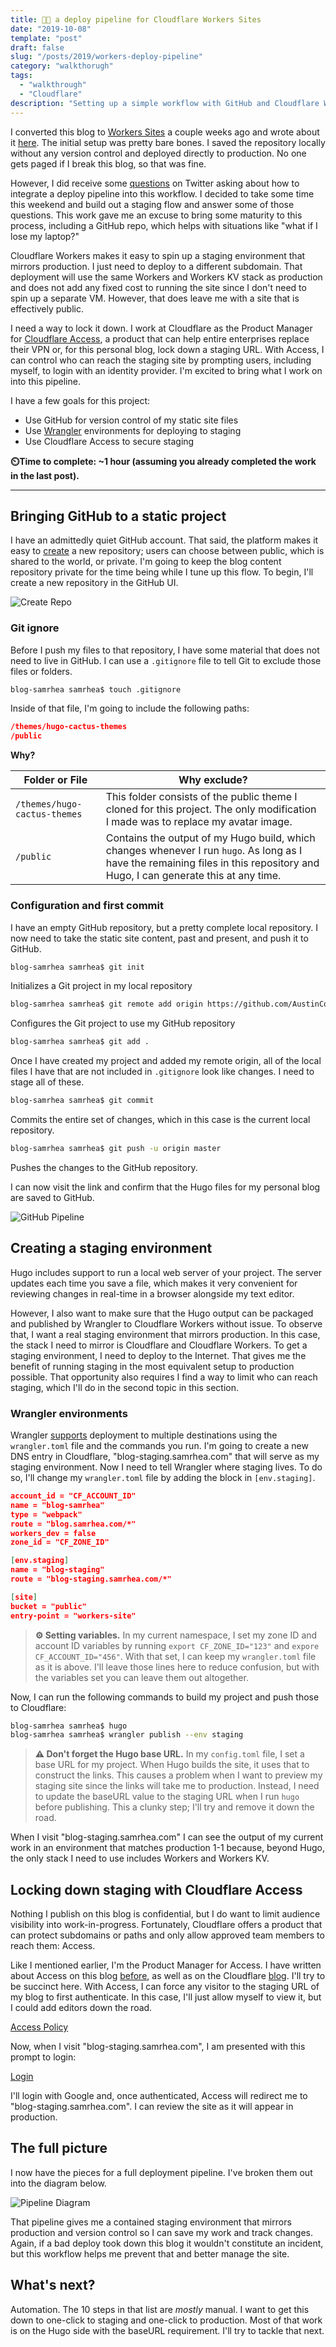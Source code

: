 ```yaml
---
title: 🚚🔐 a deploy pipeline for Cloudflare Workers Sites
date: "2019-10-08"
template: "post"
draft: false
slug: "/posts/2019/workers-deploy-pipeline"
category: "walkthorugh"
tags:
  - "walkthrough"
  - "Cloudflare"
description: "Setting up a simple workflow with GitHub and Cloudflare Workers for this blog."
---
```


I converted this blog to [Workers Sites](https://workers.cloudflare.com/sites/) a couple weeks ago and wrote about it [here](https://blog.samrhea.com/posts/2019/porting-blog-to-workers-sites). The initial setup was pretty bare bones. I saved the repository locally without any version control and deployed directly to production. No one gets paged if I break this blog, so that was fine.

However, I did receive some [questions](https://twitter.com/LakeAustinBlvd/status/1179057951597879298) on Twitter asking about how to integrate a deploy pipeline into this workflow. I decided to take some time this weekend and build out a staging flow and answer some of those questions. This work gave me an excuse to bring some maturity to this process, including a GitHub repo, which helps with situations like "what if I lose my laptop?"

Cloudflare Workers makes it easy to spin up a staging environment that mirrors production. I just need to deploy to a different subdomain. That deployment will use the same Workers and Workers KV stack as production and does not add any fixed cost to running the site since I don't need to spin up a separate VM. However, that does leave me with a site that is effectively public.

I need a way to lock it down. I work at Cloudflare as the Product Manager for [Cloudflare Access](https://www.cloudflare.com/products/cloudflare-access/), a product that can help entire enterprises replace their VPN or, for this personal blog, lock down a staging URL. With Access, I can control who can reach the staging site by prompting users, including myself, to login with an identity provider. I'm excited to bring what I work on into this pipeline.

I have a few goals for this project:

* Use GitHub for version control of my static site files
* Use [Wrangler](https://github.com/cloudflare/wrangler) environments for deploying to staging
* Use Cloudflare Access to secure staging

**⏲️Time to complete: ~1 hour (assuming you already completed the work in the last post).**

---

## Bringing GitHub to a static project

I have an admittedly quiet GitHub account. That said, the platform makes it easy to [create](https://help.github.com/en/articles/create-a-repo) a new repository; users can choose between public, which is shared to the world, or private. I'm going to keep the blog content repository private for the time being while I tune up this flow. To begin, I'll create a new repository in the GitHub UI.

![Create Repo](https://imagedelivery.net/BO71HffCLgVKrpfgjL7r7Q/5f297a34-9d5a-44a4-79c9-81692c344c00/public)

### Git ignore

Before I push my files to that repository, I have some material that does not need to live in GitHub. I can use a `.gitignore` file to tell Git to exclude those files or folders.

```bash
blog-samrhea samrhea$ touch .gitignore
```

Inside of that file, I'm going to include the following paths:

```json
/themes/hugo-cactus-themes
/public
```

**Why?**

| Folder or File | Why exclude? |
|---|---|
| `/themes/hugo-cactus-themes` | This folder consists of the public theme I cloned for this project. The only modification I made was to replace my avatar image. |
| `/public` | Contains the output of my Hugo build, which changes whenever I run `hugo`. As long as I have the remaining files in this repository and Hugo, I can generate this at any time. |

### Configuration and first commit

I have an empty GitHub repository, but a pretty complete local repository. I now need to take the static site content, past and present, and push it to GitHub.

```bash
blog-samrhea samrhea$ git init
```

Initializes a Git project in my local repository

```bash
blog-samrhea samrhea$ git remote add origin https://github.com/AustinCorridor/blog-samrhea.git
```

Configures the Git project to use my GitHub repository

```bash
blog-samrhea samrhea$ git add .
```

Once I have created my project and added my remote origin, all of the local files I have that are not included in `.gitignore` look like changes. I need to stage all of these.

```bash
blog-samrhea samrhea$ git commit
```

Commits the entire set of changes, which in this case is the current local repository.

```bash
blog-samrhea samrhea$ git push -u origin master
```

Pushes the changes to the GitHub repository.

I can now visit the link and confirm that the Hugo files for my personal blog are saved to GitHub.

![GitHub Pipeline](https://imagedelivery.net/BO71HffCLgVKrpfgjL7r7Q/f3c5825a-9f48-48db-e49a-536d4635ed00/public)

## Creating a staging environment

Hugo includes support to run a local web server of your project. The server updates each time you save a file, which makes it very convenient for reviewing changes in real-time in a browser alongside my text editor.

However, I also want to make sure that the Hugo output can be packaged and published by Wrangler to Cloudflare Workers without issue. To observe that, I want a real staging environment that mirrors production. In this case, the stack I need to mirror is Cloudflare and Cloudflare Workers. To get a staging environment, I need to deploy to the Internet. That gives me the benefit of running staging in the most equivalent setup to production possible. That opportunity also requires I find a way to limit who can reach staging, which I'll do in the second topic in this section.

### Wrangler environments

Wrangler [supports](https://github.com/cloudflare/wrangler/blob/master/docs/content/environments.md) deployment to multiple destinations using the `wrangler.toml` file and the commands you run. I'm going to create a new DNS entry in Cloudflare, "blog-staging.samrhea.com" that will serve as my staging environment. Now I need to tell Wrangler where staging lives. To do so, I'll change my `wrangler.toml` file by adding the block in `[env.staging]`.

```json
account_id = "CF_ACCOUNT_ID"
name = "blog-samrhea"
type = "webpack"
route = "blog.samrhea.com/*"
workers_dev = false
zone_id = "CF_ZONE_ID"

[env.staging]
name = "blog-staging"
route = "blog-staging.samrhea.com/*"

[site]
bucket = "public"
entry-point = "workers-site"
```

> **⚙️ Setting variables.**  In my current namespace, I set my zone ID and account ID variables by running `export CF_ZONE_ID="123"` and `expore CF_ACCOUNT_ID="456"`. With that set, I can keep my `wrangler.toml` file as it is above. I'll leave those lines here to reduce confusion, but with the variables set you can leave them out altogether.

Now, I can run the following commands to build my project and push those to Cloudflare:

```bash
blog-samrhea samrhea$ hugo
blog-samrhea samrhea$ wrangler publish --env staging
```

> **⚠️ Don't forget the Hugo base URL.**  In my `config.toml` file, I set a base URL for my project. When Hugo builds the site, it uses that to construct the links. This causes a problem when I want to preview my staging site since the links will take me to production. Instead, I need to update the baseURL value to the staging URL when I run `hugo` before publishing. This a clunky step; I'll try and remove it down the road.

When I visit "blog-staging.samrhea.com" I can see the output of my current work in an environment that matches production 1-1 because, beyond Hugo, the only stack I need to use includes Workers and Workers KV.

## Locking down staging with Cloudflare Access

Nothing I publish on this blog is confidential, but I do want to limit audience visibility into work-in-progress. Fortunately, Cloudflare offers a product that can protect subdomains or paths and only allow approved team members to reach them: Access.

Like I mentioned earlier, I'm the Product Manager for Access. I have written about Access on this blog [before](https://blog.samrhea.com/posts/2019/analyze-media-habits), as well as on the Cloudflare [blog](https://blog.cloudflare.com/cloudflare-access-now-teams-of-any-size-can-turn-off-their-vpn/). I'll try to be succinct here. With Access, I can force any visitor to the staging URL of my blog to first authenticate. In this case, I'll just allow myself to view it, but I could add editors down the road.

[Access Policy](https://imagedelivery.net/BO71HffCLgVKrpfgjL7r7Q/f9132e8e-969f-4cc9-656c-ed8f692c7b00/public)

Now, when I visit "blog-staging.samrhea.com", I am presented with this prompt to login:

[Login](https://imagedelivery.net/BO71HffCLgVKrpfgjL7r7Q/3697aad6-bd93-486b-df13-465f00a22900/public)

I'll login with Google and, once authenticated, Access will redirect me to "blog-staging.samrhea.com". I can review the site as it will appear in production.

## The full picture

I now have the pieces for a full deployment pipeline. I've broken them out into the diagram below.

![Pipeline Diagram](https://imagedelivery.net/BO71HffCLgVKrpfgjL7r7Q/b64df255-2671-4294-890f-006a380d5f00/public)

That pipeline gives me a contained staging environment that mirrors production and version control so I can save my work and track changes. Again, if a bad deploy took down this blog it wouldn't constitute an incident, but this workflow helps me prevent that and better manage the site.

## What's next?

Automation. The 10 steps in that list are _mostly_ manual. I want to get this down to one-click to staging and one-click to production. Most of that work is on the Hugo side with the baseURL requirement. I'll try to tackle that next.